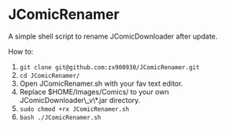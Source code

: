 JComicRenamer
=============

A simple shell script to rename JComicDownloader after update.

How to:
<ol>
<li><code>git clone git@github.com:zx900930/JComicRenamer.git</code></li>
<li><code>cd JComicRenamer/</code></li>
<li>Open JComicRenamer.sh with your fav text editor.</li>
<li>Replace $HOME/Images/Comics/ to your own JComicDownloader\_v\*.jar directory.</li>
<li><code>sudo chmod +rx JComicRenamer.sh</code></li>
<li><code>bash ./JComicRenamer.sh</code></li>
</ol>
